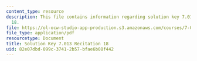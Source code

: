 ```yaml
---
content_type: resource
description: This file contains information regarding solution key 7.013 recitation
  18.
file: https://ol-ocw-studio-app-production.s3.amazonaws.com/courses/7-013-introductory-biology-spring-2013/82e07dbd099c37412b57bfae6b08f442_MIT7_013S12_RecitatSol_18.pdf
file_type: application/pdf
resourcetype: Document
title: Solution Key 7.013 Recitation 18
uid: 82e07dbd-099c-3741-2b57-bfae6b08f442
---
```

